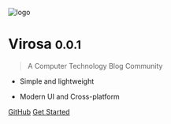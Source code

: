 <!-- _coverpage.md -->

![logo](https://mypic-1305118058.cos.ap-hongkong.myqcloud.com/img/site_logo_dark_hdpi.svg)

# Virosa <small>0.0.1</small>

> A Computer Technology Blog Community

- Simple and lightweight

- Modern UI and Cross-platform

[GitHub](https://github.com/wlonestar/Virosa)
[Get Started](#virosa)
